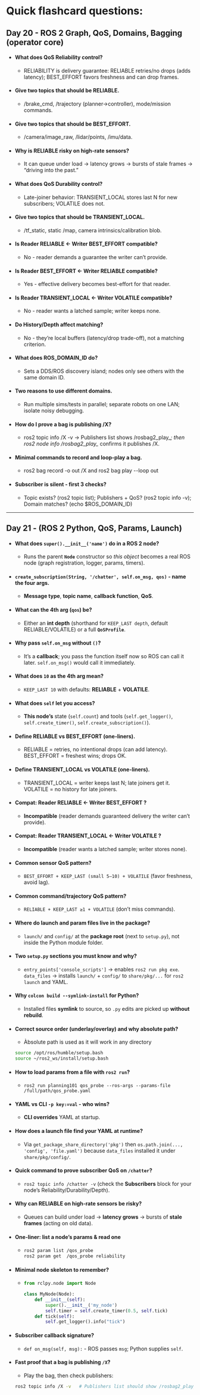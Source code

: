 # Quick flashcard questions:
## Day 20 - ROS 2 Graph, QoS, Domains, Bagging (operator core)
- #### What does QoS Reliability control? 
  - RELIABILITY is delivery guarantee: RELIABLE retries/no drops (adds latency); BEST_EFFORT favors freshness and can drop frames.
- #### Give two topics that should be RELIABLE. 
  - /brake_cmd, /trajectory (planner→controller), mode/mission commands.
- #### Give two topics that should be BEST_EFFORT. 
  - /camera/image_raw, /lidar/points, /imu/data.
- #### Why is RELIABLE risky on high-rate sensors? 
  - It can queue under load → latency grows → bursts of stale frames → “driving into the past.”
- #### What does QoS Durability control? 
  - Late-joiner behavior: TRANSIENT_LOCAL stores last N for new subscribers; VOLATILE does not.
- #### Give two topics that should be TRANSIENT_LOCAL. 
  - /tf_static, static /map, camera intrinsics/calibration blob.
- #### Is Reader RELIABLE ← Writer BEST_EFFORT compatible? 
  - No - reader demands a guarantee the writer can’t provide.
- #### Is Reader BEST_EFFORT ← Writer RELIABLE compatible? 
  - Yes - effective delivery becomes best-effort for that reader.
- #### Is Reader TRANSIENT_LOCAL ← Writer VOLATILE compatible? 
  - No - reader wants a latched sample; writer keeps none.
- #### Do History/Depth affect matching? 
  - No - they’re local buffers (latency/drop trade-off), not a matching criterion.
- #### What does ROS_DOMAIN_ID do? 
  - Sets a DDS/ROS discovery island; nodes only see others with the same domain ID.
- #### Two reasons to use different domains. 
  - Run multiple sims/tests in parallel; separate robots on one LAN; isolate noisy debugging.
- #### How do I prove a bag is publishing /X? 
  - ros2 topic info /X -v → Publishers list shows /rosbag2_play_*; then ros2 node info /rosbag2_play_* confirms it publishes /X.
- #### Minimal commands to record and loop-play a bag. 
  - ros2 bag record -o out /X and ros2 bag play --loop out
- #### Subscriber is silent - first 3 checks? 
  - Topic exists? (ros2 topic list); Publishers + QoS? (ros2 topic info -v); Domain matches? (echo $ROS_DOMAIN_ID)

---

## Day 21 - (ROS 2 Python, QoS, Params, Launch)

- ####  What does `super().__init__('name')` do in a ROS 2 node?
  -  Runs the parent **`Node`** constructor so *this object* becomes a real ROS node (graph registration, logger, params, timers).


- ####  `create_subscription(String, '/chatter', self.on_msg, qos)` - name the four args.
  -  **Message type**, **topic name**, **callback function**, **QoS**.


- ####  What can the 4th arg (`qos`) be?
  -  Either an **int depth** (shorthand for `KEEP_LAST depth`, default RELIABLE/VOLATILE) or a full **`QoSProfile`**.


- ####  Why pass `self.on_msg` without `()`?
  -  It’s a **callback**; you pass the function itself now so ROS can call it later. `self.on_msg()` would call it immediately.


- ####  What does `10` as the 4th arg mean?
  -  `KEEP_LAST 10` with defaults: **RELIABLE** + **VOLATILE**.


- ####  What does `self` let you access?
  -  **This node’s** state (`self.count`) and tools (`self.get_logger()`, `self.create_timer()`, `self.create_subscription()`).


- ####  Define **RELIABLE** vs **BEST_EFFORT** (one-liners).
  -  RELIABLE = retries, no intentional drops (can add latency).  
BEST_EFFORT = freshest wins; drops OK.


- ####  Define **TRANSIENT_LOCAL** vs **VOLATILE** (one-liners).
  -  TRANSIENT_LOCAL = writer keeps last N; late joiners get it.  
VOLATILE = no history for late joiners.


- ####  Compat: Reader **RELIABLE** ← Writer **BEST_EFFORT** ?
  -  **Incompatible** (reader demands guaranteed delivery the writer can’t provide).


- ####  Compat: Reader **TRANSIENT_LOCAL** ← Writer **VOLATILE** ?
  -  **Incompatible** (reader wants a latched sample; writer stores none).


- ####  Common sensor QoS pattern?
  -  `BEST_EFFORT + KEEP_LAST (small 5–10) + VOLATILE` (favor freshness, avoid lag).


- ####  Common command/trajectory QoS pattern?
  -  `RELIABLE + KEEP_LAST ≥1 + VOLATILE` (don’t miss commands).


- ####  Where do **launch** and **param** files live in the package?
  -  `launch/` and `config/` at the **package root** (next to `setup.py`), not inside the Python module folder.


- ####  Two `setup.py` sections you must know and why?
  -  `entry_points['console_scripts']` → enables `ros2 run pkg exe`.  
`data_files` → installs `launch/` + `config/` to `share/pkg/...` for `ros2 launch` and YAML.


- ####  Why `colcon build --symlink-install` for Python?
  -  Installed files **symlink** to source, so `.py` edits are picked up **without rebuild**.


- ####  Correct source order (underlay/overlay) and why absolute path?
  -  Àbsolute path is used as it will work in any directory
    ```bash
    source /opt/ros/humble/setup.bash
    source ~/ros2_ws/install/setup.bash
    ```
      
- ####  How to load params from a file with `ros2 run`?
  - `ros2 run planning101 qos_probe --ros-args --params-file /full/path/qos_probe.yaml`


- ####  YAML vs CLI `-p key:=val` - who wins?
  - **CLI overrides** YAML at startup.


- ####  How does a launch file find your YAML at runtime?
  - Via `get_package_share_directory('pkg')` then `os.path.join(..., 'config', 'file.yaml')` because `data_files` installed it under `share/pkg/config/`.


- ####  Quick command to prove subscriber QoS on `/chatter`?
  - `ros2 topic info /chatter -v` (check the **Subscribers** block for your node’s Reliability/Durability/Depth).


- ####  Why can RELIABLE on high-rate sensors be risky?
  - Queues can build under load → **latency grows** → bursts of **stale frames** (acting on old data).


- ####  One-liner: list a node’s params & read one
  - 
    ```bash
    ros2 param list /qos_probe
    ros2 param get  /qos_probe reliability
    ```

- ####  Minimal node skeleton to remember?
  - 
    ```python
    from rclpy.node import Node

    class MyNode(Node):
        def __init__(self):
            super().__init__('my_node')
            self.timer = self.create_timer(0.5, self.tick)
        def tick(self):
            self.get_logger().info("tick")
    ```

- ####  Subscriber callback signature?
  - `def on_msg(self, msg):` - ROS passes `msg`; Python supplies `self`.


- ####  Fast proof that a bag is publishing `/X`?
  - Play the bag, then check publishers:
  ```bash
  ros2 topic info /X -v   # Publishers list should show /rosbag2_play_*
```


